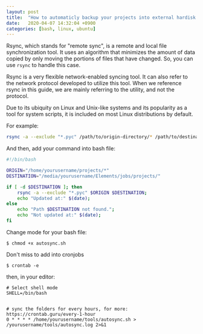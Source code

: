 ```yaml
---
layout: post
title:  "How to automaticly backup your projects into external hardisk in ubuntu?"
date:   2020-04-07 14:32:04 +0900
categories: [bash, linux, ubuntu]
---
```


Rsync, which stands for "remote sync", is a remote and local file synchronization tool.
It uses an algorithm that minimizes the amount of data copied by only moving the portions of files that have changed.
So, you can use `rsync` to handle this case.

Rsync is a very flexible network-enabled syncing tool.
It can also refer to the network protocol developed to utilize this tool.
When we reference rsync in this guide, we are mainly referring to the utility, and not the protocol.

Due to its ubiquity on Linux and Unix-like systems and its popularity as a tool for system scripts,
it is included on most Linux distributions by default.

For example:

```bash
rsync -a --exclude "*.pyc" /path/to/origin-directory/* /path/to/destination/
```

And then, add your command into bash file:


```bash
#!/bin/bash

ORIGIN="/home/yourusername/projects/*"
DESTINATION="/media/yourusername/Elements/jobs/projects/"

if [ -d $DESTINATION ]; then
    rsync -a --exclude "*.pyc" $ORIGIN $DESTINATION;
    echo "Updated at:" $(date);
else
    echo "Path $DESTINATION not found.";
    echo "Not updated at:" $(date);
fi
```

Change mode for your bash file:

```
$ chmod +x autosync.sh
```

Don't miss to add into cronjobs

```
$ crontab -e
```

then, in your editor:


```
# Select shell mode
SHELL=/bin/bash


# sync the folders for every hours, for more: https://crontab.guru/every-1-hour
0 * * * * /home/yourusername/tools/autosync.sh > /yourusername/tools/autosync.log 2>&1
```
